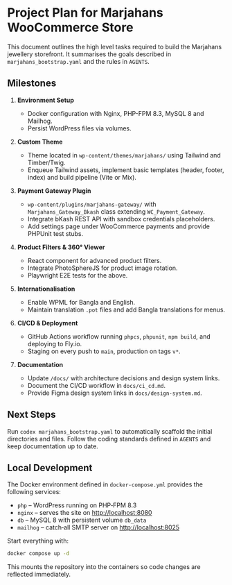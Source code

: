 # Project Plan for Marjahans WooCommerce Store

This document outlines the high level tasks required to build the Marjahans jewellery storefront. It summarises the goals described in `marjahans_bootstrap.yaml` and the rules in `AGENTS`.

## Milestones

1. **Environment Setup**
   - Docker configuration with Nginx, PHP-FPM 8.3, MySQL 8 and Mailhog.
   - Persist WordPress files via volumes.

2. **Custom Theme**
   - Theme located in `wp-content/themes/marjahans/` using Tailwind and Timber/Twig.
   - Enqueue Tailwind assets, implement basic templates (header, footer, index) and build pipeline (Vite or Mix).

3. **Payment Gateway Plugin**
   - `wp-content/plugins/marjahans-gateway/` with `Marjahans_Gateway_Bkash` class extending `WC_Payment_Gateway`.
   - Integrate bKash REST API with sandbox credentials placeholders.
   - Add settings page under WooCommerce payments and provide PHPUnit test stubs.

4. **Product Filters & 360° Viewer**
   - React component for advanced product filters.
   - Integrate PhotoSphereJS for product image rotation.
   - Playwright E2E tests for the above.

5. **Internationalisation**
   - Enable WPML for Bangla and English.
   - Maintain translation `.pot` files and add Bangla translations for menus.

6. **CI/CD & Deployment**
   - GitHub Actions workflow running `phpcs`, `phpunit`, `npm build`, and deploying to Fly.io.
   - Staging on every push to `main`, production on tags `v*`.

7. **Documentation**
   - Update `/docs/` with architecture decisions and design system links.
   - Document the CI/CD workflow in `docs/ci_cd.md`.
   - Provide Figma design system links in `docs/design-system.md`.

## Next Steps

Run `codex marjahans_bootstrap.yaml` to automatically scaffold the initial directories and files. Follow the coding standards defined in `AGENTS` and keep documentation up to date.

## Local Development

The Docker environment defined in `docker-compose.yml` provides the following services:

- `php` – WordPress running on PHP‑FPM 8.3
- `nginx` – serves the site on <http://localhost:8080>
- `db` – MySQL 8 with persistent volume `db_data`
- `mailhog` – catch‑all SMTP server on <http://localhost:8025>

Start everything with:

```bash
docker compose up -d
```

This mounts the repository into the containers so code changes are reflected immediately.
